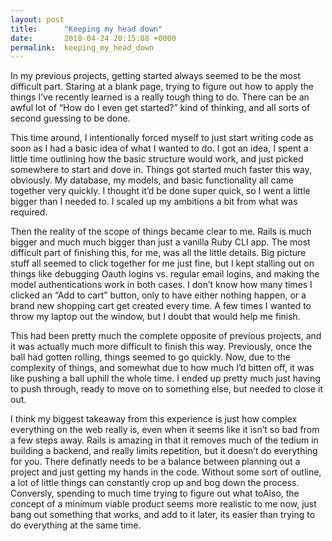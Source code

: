 ```yaml
---
layout: post
title:      "Keeping my head down"
date:       2018-04-24 20:15:08 +0000
permalink:  keeping_my_head_down
---
```



In my previous projects, getting started always seemed to be the most difficult part. Staring at a blank page, trying to figure out how to apply the things I’ve recently learned is a really tough thing to do. There can be an awful lot of “How do I even get started?” kind of thinking, and all sorts of second guessing to be done.

This time around, I intentionally forced myself to just start writing code as soon as I had a basic idea of what I wanted to do. I got an idea, I spent a little time outlining how the basic structure would work, and just picked somewhere to start and dove in. Things got started much faster this way, obviously. My database, my models, and basic functionality all came together very quickly. I thought it’d be done super quick, so I went a little bigger than I needed to. I scaled up my ambitions a bit from what was required.

Then the reality of the scope of things became clear to me. Rails is much bigger and much much bigger than just a vanilla Ruby CLI app. The most difficult part of finishing this, for me, was all the little details. Big picture stuff all seemed to click together for me just fine, but I kept stalling out on things like debugging Oauth logins vs. regular email logins, and making the model authentications work in both cases. I don’t know how many times I clicked an “Add to cart” button, only to have either nothing happen, or a brand new shopping cart get created every time. A few times I wanted to throw my laptop out the window, but I doubt that would help me finish.

This had been pretty much the complete opposite of previous projects, and it was actually much more difficult to finish this way. Previously, once the ball had gotten rolling, things seemed to go quickly. Now, due to the complexity of things, and somewhat due to how much I’d bitten off, it was like pushing a ball uphill the whole time. I ended up pretty much just having to push through, ready to move on to something else, but needed to close it out.

I think my biggest takeaway from this experience is just how complex everything on the web really is, even when it seems like it isn’t so bad from a few steps away. Rails is amazing in that it removes much of the tedium in building a backend, and really limits repetition, but it doesn’t do everything for you. There definatly needs to be a balance between planning out a project and just getting my hands in the code. Without some sort of outline, a lot of little things can constantly crop up and bog down the process. Conversly, spending to much time trying to figure out what toAlso, the concept of a minimum viable product seems more realistic to me now, just bang out something that works, and add to it later, its easier than trying to do everything at the same time.  
